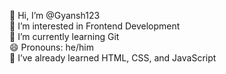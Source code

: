 👋 Hi, I’m @Gyansh123  
👀 I’m interested in Frontend Development  
🌱 I’m currently learning Git  
😄 Pronouns: he/him  
🌱 I’ve already learned HTML, CSS, and JavaScript
